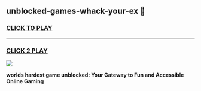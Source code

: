 
## unblocked-games-whack-your-ex 👋
<h3>
<a href="https://premium.freeplayer.one?title=unblocked-games-whack-your-ex&ref=14F">CLICK TO PLAY</a></h3>
<hr>

<h3>
<a href="https://premium.freeplayer.one?title=unblocked-games-whack-your-ex&ref=14F">CLICK 2 PLAY</a>
  
</h3>

<a href="https://premium.freeplayer.one?title=unblocked-games-whack-your-ex&ref=12F/"><img src="https://clearcache.store/games.png"></a>


**worlds hardest game unblocked: Your Gateway to Fun and Accessible Online Gaming**
